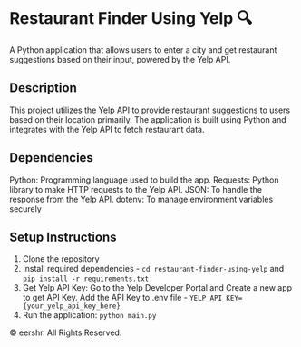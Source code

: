 # Restaurant Finder Using Yelp 🔍
A Python application that allows users to enter a city and get restaurant suggestions based on their input, powered by the Yelp API.

## Description
This project utilizes the Yelp API to provide restaurant suggestions to users based on their location primarily. The application is built using Python and integrates with the Yelp API to fetch restaurant data.

## Dependencies
Python: Programming language used to build the app.
Requests: Python library to make HTTP requests to the Yelp API.
JSON: To handle the response from the Yelp API.
dotenv: To manage environment variables securely 

## Setup Instructions

1. Clone the repository
2. Install required dependencies - `cd restaurant-finder-using-yelp` and `pip install -r requirements.txt`
3. Get Yelp API Key: Go to the Yelp Developer Portal and Create a new app to get API Key. Add the API Key to .env file - `YELP_API_KEY={your_yelp_api_key_here}` </ul>
4. Run the application: `python main.py`


© eershr. All Rights Reserved.

